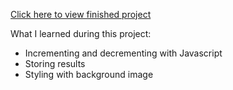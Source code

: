 [Click here to view finished project](https://j-pohl.github.io/passenger_counting_app/)

What I learned during this project:
- Incrementing and decrementing with Javascript
- Storing results
- Styling with background image
